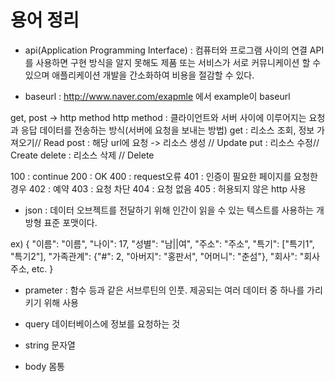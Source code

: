 # 용어 정리

- api(Application Programming Interface)
 : 컴퓨터와 프로그램 사이의 연결
   API를 사용하면 구현 방식을 알지 못해도 제품 또는 서비스가 서로 커뮤니케이션 할 수 있으며 애플리케이션 개발을 간소화하여 비용을 절감할 수 있다.

- baseurl
 : http://www.naver.com/exapmle 에서 example이 baseurl

get, post -> http method
http method : 클라이언트와 서버 사이에 이루어지는 요청과 응답 데이터를 전송하는 방식(서버에 요청을 보내는 방법)
get : 리소스 조회, 정보 가져오기// Read
post : 해당 url에 요청 -> 리소스 생성 // Update
put : 리소스 수정// Create
delete : 리소스 삭제 // Delete

100 : continue
200 : OK
400 : request오류
401 : 인증이 필요한 페이지를 요청한 경우
402 : 예약
403 : 요청 차단
404 : 요청 없음
405 : 허용되지 않은 http 사용

- json
 : 데이터 오브젝트를 전달하기 위해 인간이 읽을 수 있는 텍스트를 사용하는 개방형 표준 포맷이다.

ex) 
{
    "이름": "이름",
    "나이": 17,
    "성별": "남||여",
    "주소": "주소",
    "특기": ["특기1", "특기2"],
    "가족관계": {"#": 2, "아버지": "홍판서", "어머니": "춘섬"},
    "회사": "회사주소,
    etc. 
}

- prameter
 : 함수 등과 같은 서브루틴의 인풋. 
 제공되는 여러 데이터 중 하나를 가리키기 위해 사용

- query 
데이터베이스에 정보를 요청하는 것

- string 
문자열

- body
몸통